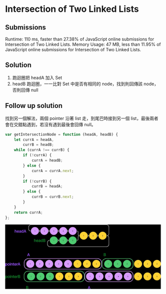 # Intersection of Two Linked Lists

## Submissions

Runtime: 110 ms, faster than 27.38% of JavaScript online submissions for Intersection of Two Linked Lists.
Memory Usage: 47 MB, less than 11.95% of JavaScript online submissions for Intersection of Two Linked Lists.

## Solution

1. 跑迴圈把 headA 加入 Set
2. headB 跑迴圈，一一比對 Set 中是否有相同的 node，找到則回傳該 node，否則回傳 null

## Follow up solution

找到另一個解法，兩個 pointer 沿著 list 走，到尾巴時接到另一個 list，最後兩者會在交錯點遇到，若沒有遇到最後會回傳 null。

```javascript
var getIntersectionNode = function (headA, headB) {
    let currA = headA,
        currB = headB;
    while (currA !== currB) {
        if (!currA) {
            currA = headB;
        } else {
            currA = currA.next;
        }
        if (!currB) {
            currB = headA;
        } else {
            currB = currB.next;
        }
    }
    return currA;
};
```

![Follow up solution](./images/solution.jpg)
